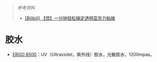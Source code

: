 > *参考资料*
>
> - [[Bilibili] 【悟】一分钟轻松搞定透明亚克力粘接](https://www.bilibili.com/video/BV1W54y1e7FX)

# 胶水

- [ERGO 8500](https://s.taobao.com/search?q=ERGO+8500&imgfile=&js=1&stats_click=search_radio_all%3A1&initiative_id=staobaoz_20220309&ie=utf8)：UV（Ultraviolet，紫外线）胶水，光敏胶水，1200mpas。

